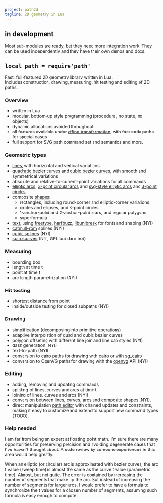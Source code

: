```yaml
---
project: path2d
tagline: 2D geometry in Lua
---
```


## in development

Most sub-modules are ready, but they need more integration work.
They can be used independently and they have their own demos and docs.

## `local path = require'path'`

Fast, full-featured 2D geometry library written in Lua. \
Includes construction, drawing, measuring, hit testing and editing of 2D paths.

### Overview

  * written in Lua
  * modular, bottom-up style programming (procedural, no state, no objects)
  * dynamic allocations avoided throughout
  * all features available under [affine transformation](affine2d.html), with fast code paths for special cases
  * full support for SVG path command set and semantics and more.

### Geometric types

  * [lines](path_line.html), with horizontal and vertical variations
  * [quadratic bezier curves](path_bezier2.html) and [cubic bezier curves](path_bezier3.html), with
    smooth and symmetrical variations
  * absolute and relative-to-current-point variations for all commands
  * [elliptic arcs](path_arc.html), [3-point circular arcs](path_arc_3p.html) and
    [svg-style elliptic arcs](path_svgarc.html) and [3-point circles](path_circle_3p.html)
  * composite [shapes](path_shapes.html):
    * rectangles, including round-corner and elliptic-corner variations
    * circles and ellipses, and 3-point circles
    * 1-anchor-point and 2-anchor-point stars, and regular polygons
    * superformula
  * [text](path_text.html), using [freetype](freetype.html), [harfbuzz](harfbuzz.html),
    [libunibreak](libunibreak.html) for fonts and shaping (NYI)
  * [catmull-rom](path_catmull.html) splines (NYI)
  * [cubic splines](path_spline3.html) (NYI)
  * [spiro curves](path_spiro.html) (NYI, GPL but darn hot)

### Measuring

  * bounding box
  * length at time t
  * point at time t
  * arc length parametrization (NYI)

### Hit testing

  * shortest distance from point
  * inside/outside testing for closed subpaths (NYI)

### Drawing

  * simplification (decomposing into primitive operations)
  * adaptive interpolation of quad and cubic bezier curves
  * polygon offseting with different line join and line cap styles (NYI)
  * dash generation (NYI)
  * text-to-path (NYI)
  * conversion to cairo paths for drawing with [cairo](cairo.html) or with [sg_cairo](sg_cairo.html)
  * conversion to OpenVG paths for drawing with the [openvg](openvg.html) API (NYI)

### Editing

  * adding, removing and updating commands
  * splitting of lines, curves and arcs at time t
  * joining of lines, curves and arcs (NYI)
  * conversion between lines, curves, arcs and composite shapes (NYI).
  * direct manipulation [path editor](path_edit.html) with chained updates and constraints,
    making it easy to customize and extend to support new command types (TODO).

### Help needed

I am far from being an expert at floating point math. I'm sure there are many opportunities for preserving
precision and avoiding degenerate cases that I've haven't thought about. A code review by someone experienced
in this area would help greatly.

When an elliptic (or circular) arc is approximated with bezier curves, the arc t value (sweep time) is almost
the same as the curve t value (parametric time). Almost, but not quite. The error is contained by increasing
the number of segments that make up the arc. But instead of increasing the number of segments for larger arcs,
I would prefer to have a formula to synchronize the t values for a chosen number of segments, assuming such
formula is easy enough to compute.
